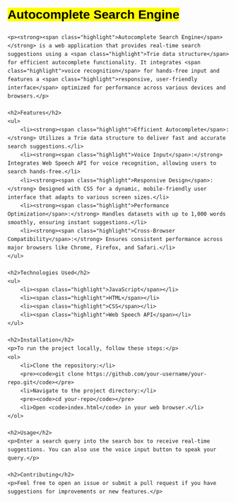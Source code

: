 <!DOCTYPE html>
<html lang="en">
<head>
    <meta charset="UTF-8">
    <meta name="viewport" content="width=device-width, initial-scale=1.0">
    <title>Autocomplete Search Engine</title>
    <style>
        body {
            font-family: Arial, sans-serif;
            line-height: 1.6;
            margin: 20px;
        }
        h1, h2 {
            color: #333;
        }
        ul {
            list-style-type: disc;
            margin-left: 20px;
        }
        .highlight {
            background-color: yellow;
            color: black;
            font-weight: bold;
        }
    </style>
</head>
<body>
    <h1><span class="highlight">Autocomplete Search Engine</span></h1>

    <p><strong><span class="highlight">Autocomplete Search Engine</span></strong> is a web application that provides real-time search suggestions using a <span class="highlight">Trie data structure</span> for efficient autocomplete functionality. It integrates <span class="highlight">voice recognition</span> for hands-free input and features a <span class="highlight">responsive, user-friendly interface</span> optimized for performance across various devices and browsers.</p>

    <h2>Features</h2>
    <ul>
        <li><strong><span class="highlight">Efficient Autocomplete</span>:</strong> Utilizes a Trie data structure to deliver fast and accurate search suggestions.</li>
        <li><strong><span class="highlight">Voice Input</span>:</strong> Integrates Web Speech API for voice recognition, allowing users to search hands-free.</li>
        <li><strong><span class="highlight">Responsive Design</span>:</strong> Designed with CSS for a dynamic, mobile-friendly user interface that adapts to various screen sizes.</li>
        <li><strong><span class="highlight">Performance Optimization</span>:</strong> Handles datasets with up to 1,000 words smoothly, ensuring instant suggestions.</li>
        <li><strong><span class="highlight">Cross-Browser Compatibility</span>:</strong> Ensures consistent performance across major browsers like Chrome, Firefox, and Safari.</li>
    </ul>

    <h2>Technologies Used</h2>
    <ul>
        <li><span class="highlight">JavaScript</span></li>
        <li><span class="highlight">HTML</span></li>
        <li><span class="highlight">CSS</span></li>
        <li><span class="highlight">Web Speech API</span></li>
    </ul>

    <h2>Installation</h2>
    <p>To run the project locally, follow these steps:</p>
    <ol>
        <li>Clone the repository:</li>
        <pre><code>git clone https://github.com/your-username/your-repo.git</code></pre>
        <li>Navigate to the project directory:</li>
        <pre><code>cd your-repo</code></pre>
        <li>Open <code>index.html</code> in your web browser.</li>
    </ol>

    <h2>Usage</h2>
    <p>Enter a search query into the search box to receive real-time suggestions. You can also use the voice input button to speak your query.</p>

    <h2>Contributing</h2>
    <p>Feel free to open an issue or submit a pull request if you have suggestions for improvements or new features.</p>
</body>
</html>

